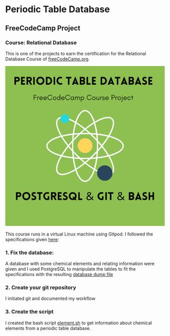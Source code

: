 # Periodic Table Database
## FreeCodeCamp Project
### Course: Relational Database

This is one of the projects to earn the certification for the Relational Database Course of [freeCodeCamp.org](https://www.freecodecamp.org/learn/relational-database/build-a-periodic-table-database-project/build-a-periodic-table-database).

![Thumbnail](https://github.com/Ulukai85/periodic-table-database/blob/main/periodic-table-database.png)

This course runs in a virtual Linux machine using Gitpod. I followed the specifications given [here](https://github.com/Ulukai85/periodic-table-database/blob/main/TUTORIAL.md):
### 1. Fix the database:
A database with some chemical elements and relating information were given and I used PostgreSQL to manipulate the tables to fit the specifications with the resulting [database dump file](https://github.com/Ulukai85/periodic-table-database/blob/main/periodic_table.sql)
### 2. Create your git repository
I initiated git and documented my workflow
### 3. Create the script
I created the bash script [element.sh](https://github.com/Ulukai85/periodic-table-database/blob/main/element.sh) to get information about chemical elements from a periodic table database.
